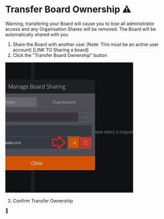 # Transfer Board Ownership ⚠️
 
Warning, transfering your Board will cause you to lose all administrator access and any Organisation Shares will be removed. The Board will be automatically shared with you

1. Share the Board with another user (Note: This must be an active user account) [LINK TO Sharing a board]
2. Click the "Transfer Board Ownership" button

<img src="https://github.com/OliBlade/3Cols/blob/master/DocImages/TransferBoardOwnershipButton.png?raw=true" 
alt="Transfer Board Ownership Button" width="400" />

3. Confirm Transfer Ownership

🎉
